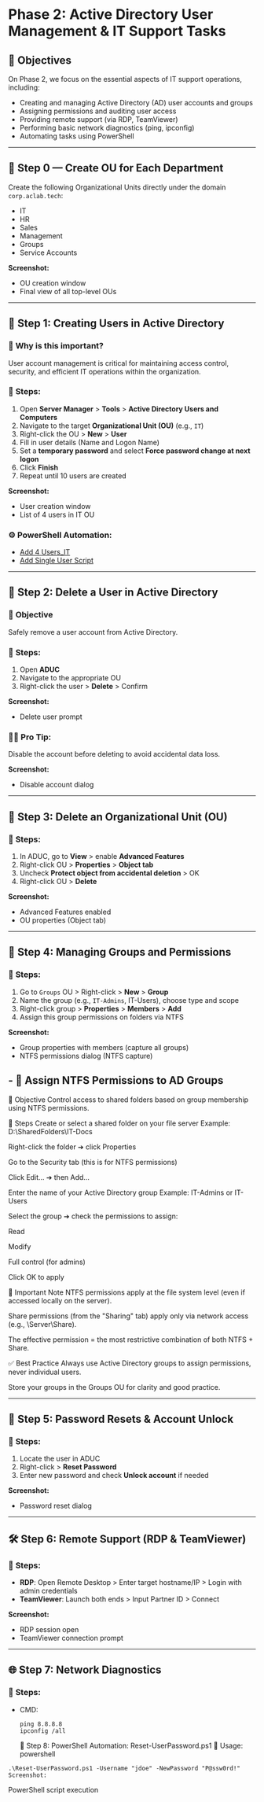 # Phase 2: **Active Directory User Management & IT Support Tasks**

## 🌟 **Objectives**
On Phase 2, we focus on the essential aspects of IT support operations, including:

- Creating and managing Active Directory (AD) user accounts and groups
- Assigning permissions and auditing user access
- Providing remote support (via RDP, TeamViewer)
- Performing basic network diagnostics (ping, ipconfig)
- Automating tasks using PowerShell

---

## 🌟 Step 0 — Create OU for Each Department

Create the following Organizational Units directly under the domain `corp.aclab.tech`:

- IT
- HR
- Sales
- Management
- Groups
- Service Accounts

**Screenshot:**
- OU creation window
- Final view of all top-level OUs

---

## 🌟 Step 1: **Creating Users in Active Directory**

### 🔧 **Why is this important?**
User account management is critical for maintaining access control, security, and efficient IT operations within the organization.

### 🔧 **Steps:**
1. Open **Server Manager** > **Tools** > **Active Directory Users and Computers**
2. Navigate to the target **Organizational Unit (OU)** (e.g., `IT`)
3. Right-click the OU > **New** > **User**
4. Fill in user details (Name and Logon Name)
5. Set a **temporary password** and select **Force password change at next logon**
6. Click **Finish**
7. Repeat until 10 users are created

**Screenshot:**
- User creation window
- List of 4 users in IT OU

### ⚙️ **PowerShell Automation:**
- [Add 4 Users_IT](https://github.com/AliChoukatli/CyberShield-Enterprise/blob/main/IT_Support/PowerShell_Script/Add_10_users.ps1)
- [Add Single User Script](https://github.com/AliChoukatli/CyberShield-Enterprise/blob/main/IT_Support/PowerShell_Script/Add_user.ps1)

---

## 🌟 Step 2: **Delete a User in Active Directory**

### 🎯 **Objective**
Safely remove a user account from Active Directory.

### 🔧 **Steps:**
1. Open **ADUC**
2. Navigate to the appropriate OU
3. Right-click the user > **Delete** > Confirm

**Screenshot:**
- Delete user prompt

### 🧑‍💻 **Pro Tip:**
Disable the account before deleting to avoid accidental data loss.

**Screenshot:**
- Disable account dialog

---

## 🌟 Step 3: **Delete an Organizational Unit (OU)**

### 🔧 **Steps:**
1. In ADUC, go to **View** > enable **Advanced Features**
2. Right-click OU > **Properties** > **Object tab**
3. Uncheck **Protect object from accidental deletion** > OK
4. Right-click OU > **Delete**

**Screenshot:**
- Advanced Features enabled
- OU properties (Object tab)

---

## 👥 Step 4: **Managing Groups and Permissions**

### 🔧 **Steps:**
1. Go to `Groups` OU > Right-click > **New** > **Group**
2. Name the group (e.g., `IT-Admins`, IT-Users), choose type and scope
3. Right-click group > **Properties** > **Members** > **Add**
4. Assign this group permissions on folders via NTFS

**Screenshot:**
- Group properties with members (capture all groups)
- NTFS permissions dialog (NTFS capture)

## - 🔐 Assign NTFS Permissions to AD Groups
🎯 Objective
Control access to shared folders based on group membership using NTFS permissions.

📁 Steps
Create or select a shared folder on your file server
Example: D:\SharedFolders\IT-Docs

Right-click the folder ➔ click Properties

Go to the Security tab (this is for NTFS permissions)

Click Edit… ➔ then Add…

Enter the name of your Active Directory group
Example: IT-Admins or IT-Users

Select the group ➔ check the permissions to assign:

Read

Modify

Full control (for admins)

Click OK to apply

📝 Important Note
NTFS permissions apply at the file system level (even if accessed locally on the server).

Share permissions (from the "Sharing" tab) apply only via network access (e.g., \\Server\Share).

The effective permission = the most restrictive combination of both NTFS + Share.

✅ Best Practice
Always use Active Directory groups to assign permissions, never individual users.

Store your groups in the Groups OU for clarity and good practice.



---

## 🔄 Step 5: **Password Resets & Account Unlock**

### 🔧 **Steps:**
1. Locate the user in ADUC
2. Right-click > **Reset Password**
3. Enter new password and check **Unlock account** if needed

**Screenshot:**
- Password reset dialog

---

## 🛠️ Step 6: **Remote Support (RDP & TeamViewer)**

### 🔧 **Steps:**
- **RDP**: Open Remote Desktop > Enter target hostname/IP > Login with admin credentials
- **TeamViewer**: Launch both ends > Input Partner ID > Connect

**Screenshot:**
- RDP session open
- TeamViewer connection prompt

---

## 🌐 Step 7: **Network Diagnostics**

### 🔧 **Steps:**
- CMD:
  ```
  ping 8.8.8.8
  ipconfig /all
  ```
  💪 Step 8: PowerShell Automation: Reset-UserPassword.ps1
🔧 Usage:
powershell
```
.\Reset-UserPassword.ps1 -Username "jdoe" -NewPassword "P@ssw0rd!"
Screenshot:
```
PowerShell script execution



